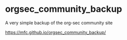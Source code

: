 # orgsec_community_backup
A very simple backup of the org-sec community site

https://mfc.github.io/orgsec_community_backup/
